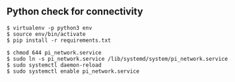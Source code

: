 ## Python check for connectivity

```
$ virtualenv -p python3 env
$ source env/bin/activate
$ pip install -r requirements.txt
```

```
$ chmod 644 pi_network.service
$ sudo ln -s pi_network.service /lib/systemd/system/pi_network.service
$ sudo systemctl daemon-reload
$ sudo systemctl enable pi_network.service
```
